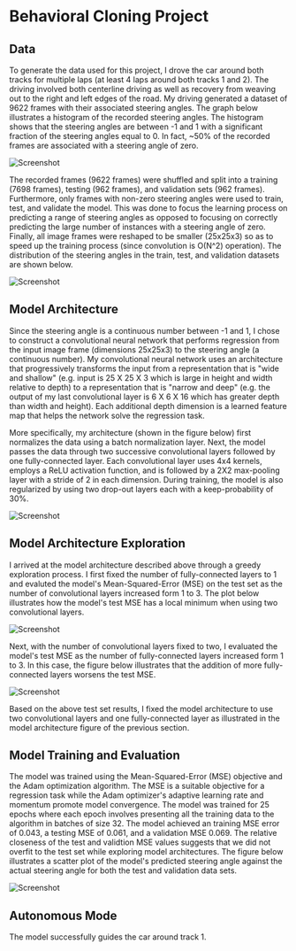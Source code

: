 # Behavioral Cloning Project

## Data

To generate the data used for this project, I drove the car around both tracks for multiple laps (at least 4 laps around both tracks 1 and 2).  The driving involved both centerline driving as well as recovery from weaving out to the right and left edges of the road.  My driving generated a dataset of 9622 frames with their associated steering angles.  The graph below illustrates a histogram of the recorded steering angles.  The histogram shows that the steering angles are between -1 and 1 with a significant fraction of the steering angles equal to 0.  In fact, ~50% of the recorded frames are associated with a steering angle of zero.

![Screenshot](images/data_histogram.png)

The recorded frames (9622 frames) were shuffled and split into a training (7698 frames), testing (962 frames), and validation sets (962 frames).  Furthermore, only frames with non-zero steering angles were used to train, test, and validate the model.  This was done to focus the learning process on predicting a range of steering angles as opposed to focusing on correctly predicting the large number of instances with a steering angle of zero.  Finally, all image frames were reshaped to be smaller (25x25x3) so as to speed up the training process (since convolution is O(N^2) operation).  The distribution of the steering angles in the train, test, and validation datasets are shown below.  

![Screenshot](images/train_test_validate_histogram.png)

## Model Architecture

Since the steering angle is a continuous number between -1 and 1, I chose to construct a convolutional neural network that performs regression from the input image frame (dimensions 25x25x3) to the steering angle (a continuous number).  My convolutional neural network uses an architecture that progressively transforms the input from a representation that is "wide and shallow" (e.g. input is 25 X 25 X 3 which is large in height and width relative to depth) to a representation that is "narrow and deep" (e.g. the output of my last convolutional layer is 6 X 6 X 16 which has greater depth than width and height). Each additional depth dimension is a learned feature map that helps the network solve the regression task.  

More specifically, my architecture (shown in the figure below) first normalizes the data using a batch normalization layer.  Next, the model passes the data through two successive convolutional layers followed by one fully-connected layer. Each convolutional layer uses 4x4 kernels, employs a ReLU activation function, and is followed by a 2X2 max-pooling layer with a stride of 2 in each dimension. During training, the model is also regularized by using two drop-out layers each with a keep-probability of 30%.

![Screenshot](images/model_architecture_final_image.png)

## Model Architecture Exploration

I arrived at the model architecture described above through a greedy exploration process.  I first fixed the number of fully-connected layers to 1 and evaluted the model's Mean-Squared-Error (MSE) on the test set as the number of convolutional layers increased form 1 to 3.  The plot below illustrates how the model's test MSE has a local minimum when using two convolutional layers.

![Screenshot](images/num_conv_layers_vs_mse.png)

Next, with the number of convolutional layers fixed to two, I evaluated the model's test MSE as the number of fully-connected layers increased form 1 to 3.  In this case, the figure below illustrates that the addition of more fully-connected layers worsens the test MSE.

![Screenshot](images/num_fc_layers_vs_mse.png)

Based on the above test set results, I fixed the model architecture to use two convolutional layers and one fully-connected layer as illustrated in the model architecture figure of the previous section.

## Model Training and Evaluation

The model was trained using the Mean-Squared-Error (MSE) objective and the Adam optimization algorithm.  The MSE is a suitable objective for a regression task while the Adam optimizer's adaptive learning rate and momentum promote model convergence.  The model was trained for 25 epochs where each epoch involves presenting all the training data to the algorithm in batches of size 32.  The model achieved an training MSE error of 0.043, a testing MSE of 0.061, and a validation MSE 0.069.  The relative closeness of the test and validtion MSE values suggests that we did not overfit to the test set while exploring model architectures.  The figure below illustrates a scatter plot of the model's predicted steering angle against the actual steering angle for both the test and validation data sets.

![Screenshot](images/truth_vs_prediction.png)


## Autonomous Mode

The model successfully guides the car around track 1.


